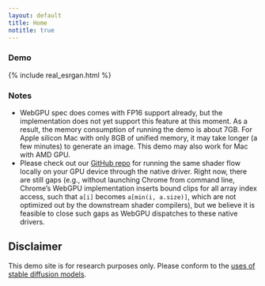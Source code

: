 ```yaml
---
layout: default
title: Home
notitle: true
---
```




### Demo

{% include real_esrgan.html %}

<!-- ### Script

{% include ref.html %} -->


### Notes

* WebGPU spec does comes with FP16 support already, but the implementation does not yet support this feature at this moment. As a result, the memory consumption of running the demo is about 7GB. For Apple silicon Mac with only 8GB of unified memory, it may take longer (a few minutes) to generate an image. This demo may also work for Mac with AMD GPU.
* Please check out our [GitHub repo](https://github.com/mlc-ai/web-stable-diffusion) for running the same shader flow locally on your GPU device through the native driver. Right now, there are still gaps (e.g., without launching Chrome from command line, Chrome’s WebGPU implementation inserts bound clips for all array index access, such that `a[i]` becomes `a[min(i, a.size)]`, which are not optimized out by the downstream shader compilers), but we believe it is feasible to close such gaps as WebGPU dispatches to these native drivers.

## Disclaimer

This demo site is for research purposes only. Please conform to the [uses of stable diffusion models](https://huggingface.co/runwayml/stable-diffusion-v1-5#uses).

